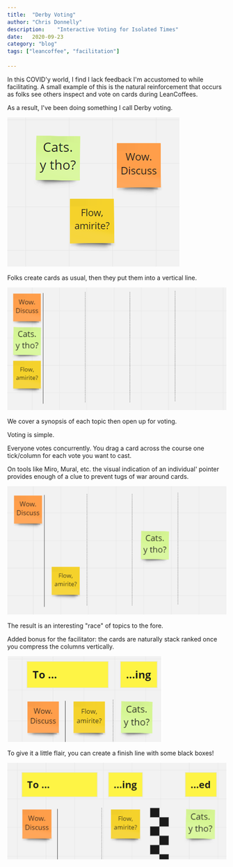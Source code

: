 ```yaml
---
title:  "Derby Voting"
author: "Chris Donnelly"
description:    "Interactive Voting for Isolated Times"
date:   2020-09-23
category: "blog"
tags: ["leancoffee", "facilitation"]

---
```


In this COVID'y world, I find I lack feedback I'm accustomed to while facilitating.
A small example of this is the natural reinforcement that occurs as folks see others inspect and vote on cards during LeanCoffees.

As a result, I've been doing something I call Derby voting.

![A smattering of cards](/images/derby-cards.png)

Folks create cards as usual, then they put them into a vertical line.

![Cards in a vertical line](/images/derby-ready.png)

We cover a synopsis of each topic then open up for voting.

Voting is simple.

Everyone votes concurrently.
You drag a card across the course one tick/column for each vote you want to cast.

On tools like Miro, Mural, etc. the visual indication of an individual' pointer provides enough of a clue to prevent tugs of war around cards.

![Cards being advanced horizontally](/images/derby-vote.png)

The result is an interesting "race" of topics to the fore.

Added bonus for the facilitator: the cards are naturally stack ranked once you compress the columns vertically.

![Arrangement compressed](/images/derby-stack.png)

To give it a little flair, you can create a finish line with some black boxes!

![Card across checkered finishing line](/images/derby-finish.png)

